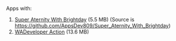 Apps with:

1. [Super Aternity With Brightday](https://www.mediafire.com/file/am4cvpf9f28zrsu/SuperAternityWithBrightday.apk/file) (5.5 MB) (Source is https://github.com/AppsDev809/Super_Aternity_With_Brightday)
2. [WADeveloper Action](https://www.mediafire.com/file/k6bjy4dzdhprsfw/WADeveloperAction.apk/file) (13.6 MB)
